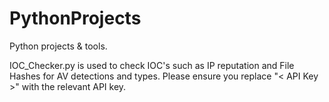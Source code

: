 # PythonProjects
Python projects &amp; tools.

IOC_Checker.py is used to check IOC's such as IP reputation and File Hashes for AV detections and types. 
Please ensure you replace "< API Key >" with the relevant API key.